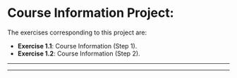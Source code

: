 # Course Information Project:

The exercises corresponding to this project are:

- **Exercise 1.1**: Course Information (Step 1).
- **Exercise 1.2**: Course Information (Step 2).

---
---